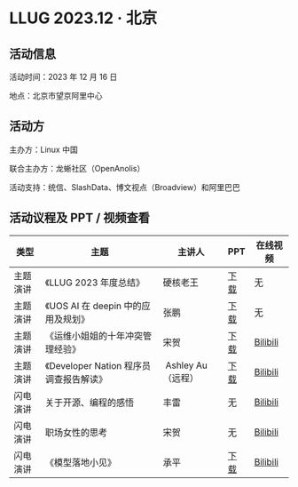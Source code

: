 # LLUG 2023.12 · 北京

## 活动信息

活动时间：2023 年 12 月 16 日

地点：北京市望京阿里中心

## 活动方

主办方：Linux 中国

联合主办方：龙蜥社区（OpenAnolis）

活动支持：统信、SlashData、博文视点（Broadview）和阿里巴巴

## 活动议程及 PPT / 视频查看

| 类型              | 主题                                             | 主讲人         | PPT                                                          | 在线视频                                                     |
| ------------------ | ---------------------------------------------------- | -------------- | ------------------------------------------------------------ | ------------------------------------------------------------ |
| 主题演讲	|《LLUG 2023 年度总结》| 硬核老王 |	[下载](https://github.com/Linux-CN/LLUG-Shares/blob/main/Beijing/2023.12-WangJing/LLUG%202023.pdf)	 | 无 |
| 主题演讲	|《UOS AI 在 deepin 中的应用及规划》|	张鹏 |	[下载](https://github.com/Linux-CN/LLUG-Shares/blob/main/Beijing/2023.12-WangJing/UOS%20AI%E7%B3%BB%E5%88%97%E4%BA%A7%E5%93%81%E4%BB%8B%E7%BB%8D.pdf)	| 无 |
| 主题演讲	|《运维小姐姐的十年冲突管理经验》|	宋贺 |	[下载](https://github.com/Linux-CN/LLUG-Shares/blob/main/Beijing/2023.12-WangJing/%E8%BF%90%E7%BB%B4%E5%B0%8F%E5%A7%90%E5%A7%90%E7%9A%84%E5%8D%81%E5%B9%B4%E5%86%B2%E7%AA%81%E7%AE%A1%E7%90%86%E7%BB%8F%E9%AA%8C.pdf) |	[Bilibili](https://www.bilibili.com/video/BV1MC4y1M7N4/) |
| 主题演讲	|《Developer Nation 程序员调查报告解读》|	 Ashley Au（远程） | [下载](https://github.com/Linux-CN/LLUG-Shares/blob/main/Beijing/2023.12-WangJing/Developer%20Nation%20%E7%A8%8B%E5%BA%8F%E5%91%98%E8%B0%83%E6%9F%A5%E6%8A%A5%E5%91%8A%E8%A7%A3%E8%AF%BB.pdf) | [Bilibili](https://www.bilibili.com/video/BV1De41167mh/) |	 	 
| 闪电演讲	| 关于开源、编程的感悟|	丰雷 |	无 |	[Bilibili](https://www.bilibili.com/video/BV1KN4y187nF/) |
| 闪电演讲	| 职场女性的思考|	宋贺 |	无	| [Bilibili](https://www.bilibili.com/video/BV1Si4y1a7cq/)  |
| 闪电演讲	|《模型落地小见》|	承平	| [下载](https://fizuclq6u3i.feishu.cn/wiki/FPoTwadvoiko2RknaAxcabl7nqk)	| [Bilibili](https://www.bilibili.com/video/BV1Pe41187Lj/)  |
